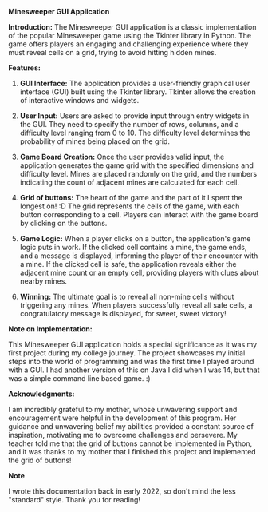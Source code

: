 **Minesweeper GUI Application**

**Introduction:**
The Minesweeper GUI application is a classic implementation of the popular Minesweeper game using the Tkinter library in Python. The game offers players an engaging and challenging experience where they must reveal cells on a grid, trying to avoid hitting hidden mines.

**Features:**

1. **GUI Interface:** The application provides a user-friendly graphical user interface (GUI) built using the Tkinter library. Tkinter allows the creation of interactive windows and widgets.

2. **User Input:** Users are asked to provide input through entry widgets in the GUI. They need to specify the number of rows, columns, and a difficulty level ranging from 0 to 10. The difficulty level determines the probability of mines being placed on the grid.

3. **Game Board Creation:** Once the user provides valid input, the application generates the game grid with the specified dimensions and difficulty level. Mines are placed randomly on the grid, and the numbers indicating the count of adjacent mines are calculated for each cell.

4. **Grid of buttons:** The heart of the game and the part of it I spent the longest on! :D The grid represents the cells of the game, with each button corresponding to a cell. Players can interact with the game board by clicking on the buttons.

5. **Game Logic:** When a player clicks on a button, the application's game logic puts in work. If the clicked cell contains a mine, the game ends, and a message is displayed, informing the player of their encounter with a mine. If the clicked cell is safe, the application reveals either the adjacent mine count or an empty cell, providing players with clues about nearby mines.

6. **Winning:** The ultimate goal is to reveal all non-mine cells without triggering any mines. When players successfully reveal all safe cells, a congratulatory message is displayed, for sweet, sweet victory!

**Note on Implementation:**

This Minesweeper GUI application holds a special significance as it was my first project during my college journey. The project showcases my initial steps into the world of programming and was the first time I played around with a GUI. I had another version of this on Java I did when I was 14, but that was a simple command line based game. :)

**Acknowledgments:**

I am incredibly grateful to my mother, whose unwavering support and encouragement were helpful in the development of this program. Her guidance and unwavering belief my abilities provided a constant source of inspiration, motivating me to overcome challenges and persevere. My teacher told me that the grid of buttons cannot be implemented in Python, and it was thanks to my mother that I finished this project and implemented the grid of buttons! 

**Note**

I wrote this documentation back in early 2022, so don't mind the less "standard" style. Thank you for reading!
